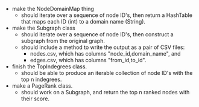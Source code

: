 - make the NodeDomainMap thing
    - should iterate over a sequence of node ID's, then return a HashTable that maps each ID (int) to a domain name (String).
- make the Subgraph class
    - should iterate over a sequence of node ID's, then construct a subgraph from the original graph.
    - should include a method to write the output as a pair of CSV files:
        - nodes.csv, which has columns "node_id,domain_name", and
        - edges.csv, which has columns "from_id,to_id".
- finish the TopIndegrees class.
    - should be able to produce an iterable collection of node ID's with the top n indegrees.
- make a PageRank class.
    - should work on a Subgraph, and return the top n ranked nodes with their score.
